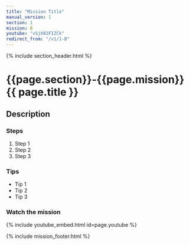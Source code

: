 ```yaml
---
title: "Mission Title"
manual_version: 1
section: 1
mission: B
youtube: "vSjX02FIZCk"
redirect_from: "/v1/1-B"
---
```


{% include section_header.html %}

# {{page.section}}-{{page.mission}} {{ page.title }}

## Description

### Steps

1. Step 1
2. Step 2
3. Step 3

### Tips

* Tip 1
* Tip 2
* Tip 3

### Watch the mission

{% include youtube_embed.html id=page.youtube %}

{% include mission_footer.html %}
